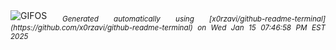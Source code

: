<div align="justify">
<picture>
    <source media="(prefers-color-scheme: dark)" srcset="https://i.ibb.co/1Tf6KLG/output-gif.gif">
    <source media="(prefers-color-scheme: light)" srcset="https://i.ibb.co/1Tf6KLG/output-gif.gif">
    <img alt="GIFOS" src="https://i.ibb.co/1Tf6KLG/output-gif.gif">
</picture>
<sub><i>Generated automatically using [x0rzavi/github-readme-terminal](https://github.com/x0rzavi/github-readme-terminal) on Wed Jan 15 07:46:58 PM EST 2025</i></sub>
</div>

<!--  -->